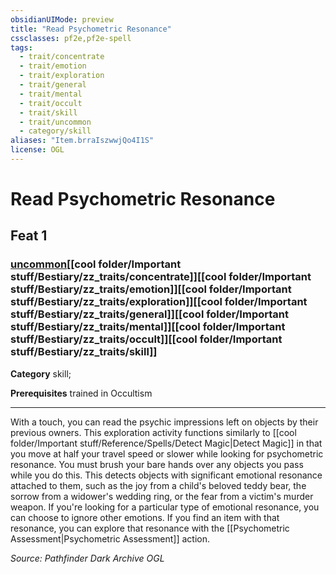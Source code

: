 ```yaml
---
obsidianUIMode: preview
title: "Read Psychometric Resonance"
cssclasses: pf2e,pf2e-spell
tags:
  - trait/concentrate
  - trait/emotion
  - trait/exploration
  - trait/general
  - trait/mental
  - trait/occult
  - trait/skill
  - trait/uncommon
  - category/skill
aliases: "Item.brraIszwwjQo4I1S"
license: OGL
---
```

# Read Psychometric Resonance
## Feat 1
### [uncommon](cool%20folder/Important%20stuff/Bestiary/zz_traits/uncommon.md "Uncommon Rarity Trait")[[cool folder/Important stuff/Bestiary/zz_traits/concentrate]][[cool folder/Important stuff/Bestiary/zz_traits/emotion]][[cool folder/Important stuff/Bestiary/zz_traits/exploration]][[cool folder/Important stuff/Bestiary/zz_traits/general]][[cool folder/Important stuff/Bestiary/zz_traits/mental]][[cool folder/Important stuff/Bestiary/zz_traits/occult]][[cool folder/Important stuff/Bestiary/zz_traits/skill]]

**Category** skill; 



**Prerequisites** trained in Occultism
* * *
With a touch, you can read the psychic impressions left on objects by their previous owners. This exploration activity functions similarly to [[cool folder/Important stuff/Reference/Spells/Detect Magic|Detect Magic]] in that you move at half your travel speed or slower while looking for psychometric resonance. You must brush your bare hands over any objects you pass while you do this. This detects objects with significant emotional resonance attached to them, such as the joy from a child's beloved teddy bear, the sorrow from a widower's wedding ring, or the fear from a victim's murder weapon. If you're looking for a particular type of emotional resonance, you can choose to ignore other emotions. If you find an item with that resonance, you can explore that resonance with the [[Psychometric Assessment|Psychometric Assessment]] action.

*Source: Pathfinder Dark Archive*
*OGL*